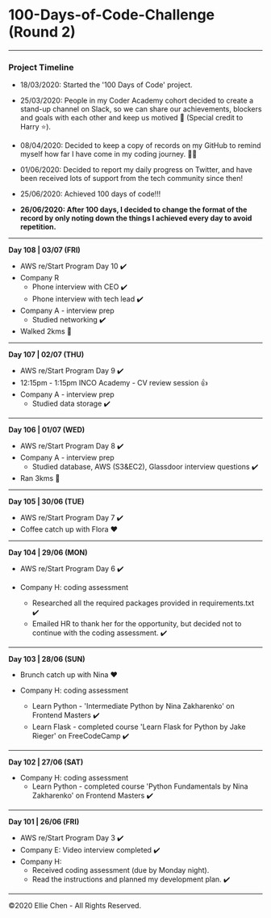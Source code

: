 # 100-Days-of-Code-Challenge (Round 2)

---

### Project Timeline

- 18/03/2020: Started the '100 Days of Code' project.

- 25/03/2020: People in my Coder Academy cohort decided to create a stand-up channel on Slack, so we can share our achievements, blockers and goals with each other and keep us motived 💪 (Special credit to Harry :star:).

- 08/04/2020: Decided to keep a copy of records on my GitHub to remind myself how far I have come in my coding journey. 👑😊

- 01/06/2020: Decided to report my daily progress on Twitter, and have been received lots of support from the tech community since then!

- 25/06/2020: Achieved 100 days of code!!!

- **26/06/2020: After 100 days, I decided to change the format of the record by only noting down the things I achieved every day to avoid repetition.**

---

**Day 108 | 03/07 (FRI)**

- AWS re/Start Program Day 10 :heavy_check_mark:
- Company R
  - Phone interview with CEO :heavy_check_mark:
  - Phone interview with tech lead :heavy_check_mark:
- Company A - interview prep
  - Studied networking :heavy_check_mark:
- Walked 2kms :running:

---

**Day 107 | 02/07 (THU)**

- AWS re/Start Program Day 9 :heavy_check_mark:
- 12:15pm - 1:15pm INCO Academy - CV review session 👍
- Company A - interview prep
  - Studied data storage :heavy_check_mark:

---

**Day 106 | 01/07 (WED)**

- AWS re/Start Program Day 8 :heavy_check_mark:
- Company A - interview prep
  - Studied database, AWS (S3&EC2), Glassdoor interview questions :heavy_check_mark:
- Ran 3kms :running:

---

**Day 105 | 30/06 (TUE)**

- AWS re/Start Program Day 7 :heavy_check_mark:
- Coffee catch up with Flora ♥️

---

**Day 104 | 29/06 (MON)**

- AWS re/Start Program Day 6 :heavy_check_mark:

- Company H: coding assessment
  - Researched all the required packages provided in requirements.txt :heavy_check_mark:
  - Emailed HR to thank her for the opportunity, but decided not to continue with the coding assessment. :heavy_check_mark:

---

**Day 103 | 28/06 (SUN)**

- Brunch catch up with Nina ♥️

- Company H: coding assessment
  - Learn Python - 'Intermediate Python by Nina Zakharenko' on Frontend Masters :heavy_check_mark:
  - Learn Flask - completed course 'Learn Flask for Python by Jake Rieger' on FreeCodeCamp :heavy_check_mark:

---

**Day 102 | 27/06 (SAT)**

- Company H: coding assessment
  - Learn Python - completed course 'Python Fundamentals by Nina Zakharenko' on Frontend Masters :heavy_check_mark:

---

**Day 101 | 26/06 (FRI)**

- AWS re/Start Program Day 3 :heavy_check_mark:
- Company E: Video interview completed :heavy_check_mark:
- Company H:
  - Received coding assessment (due by Monday night).
  - Read the instructions and planned my development plan. :heavy_check_mark:

---

©2020 Ellie Chen - All Rights Reserved.
